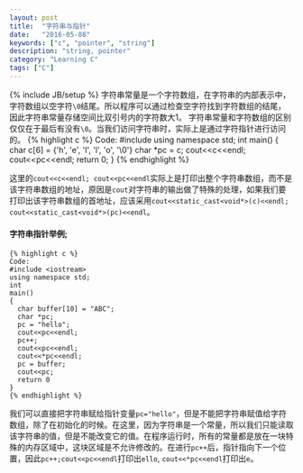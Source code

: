 ```yaml
---
layout: post
title:  "字符串与指针"
date:   "2016-05-08"
keywords: ["c", "pointer", "string"]
description: "string, pointer"
category: "Learning C"
tags: ["C"]
---
```

{% include JB/setup %}
字符串常量是一个字符数组，在字符串的内部表示中，字符数组以空字符`\0`结尾。所以程序可以通过检查空字符找到字符数组的结尾，因此字符串常量存储空间比双引号内的字符数大1。
字符串常量和字符数组的区别仅仅在于最后有没有`\0`。当我们访问字符串时，实际上是通过字符指针进行访问的。
    {% highlight c %}
    Code:
    #include <iostream>
    using namespace std;
    int
    main()
    {
      char c[6] = {'h', 'e', 'l', 'l', 'o', '\0'}
      char *pc = c;
      cout<<c<<endl;
      cout<<pc<<endl;
      return 0;
    }
    {% endhighlight %}

这里的`cout<<c<<endl; cout<<pc<<endl`实际上是打印出整个字符串数组，而不是该字符串数组的地址，原因是`cout`对字符串的输出做了特殊的处理，如果我们要打印出该字符串数组的首地址，应该采用`cout<<static_cast<void*>(c)<<endl; cout<<static_cast<void*>(pc)<<endl`。
#### 字符串指针举例;

    {% highlight c %}
    Code:
    #include <iostream>
    using namespace std;
    int
    main()
    {
      char buffer[10] = "ABC";
      char *pc;
      pc = "hello";
      cout<<pc<<endl;
      pc++;
      cout<<pc<<endl;
      cout<<*pc<<endl;
      pc = buffer;
      cout<<pc;
      return 0
    }
    {% endhighlight %}

我们可以直接把字符串赋给指针变量`pc="hello"`，但是不能把字符串赋值给字符数组，除了在初始化的时候。在这里，因为字符串是一个常量，所以我们只能读取该字符串的值，但是不能改变它的值。在程序运行时，所有的常量都是放在一块特殊的内存区域中，这块区域是不允许修改的。在进行`pc++`后，指针指向下一个位置，因此`pc++;cout<<pc<<endl`打印出`ello`, `cout<<*pc<<endl`打印出`e`。
